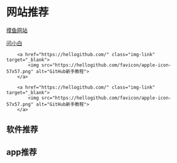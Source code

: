 # 网站推荐

[摸鱼网站](https://poki.com/zh)

[问小白](https://www.wenxiaobai.com/)


        <a href="https://hellogithub.com/" class="img-link" target="_blank">
            <img src="https://hellogithub.com/favicon/apple-icon-57x57.png" alt="GitHub新手教程">
        </a>
        
        <a href="https://hellogithub.com/" class="img-link" target="_blank">
            <img src="https://hellogithub.com/favicon/apple-icon-57x57.png" alt="GitHub新手教程">
        </a>
</div>

## 软件推荐





## app推荐
